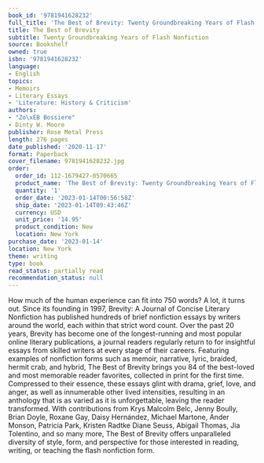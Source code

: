 ```yaml
---
book_id: '9781941628232'
full_title: 'The Best of Brevity: Twenty Groundbreaking Years of Flash Nonfiction'
title: The Best of Brevity
subtitle: Twenty Groundbreaking Years of Flash Nonfiction
source: Bookshelf
owned: true
isbn: '9781941628232'
language:
- English
topics:
- Memoirs
- Literary Essays
- 'Literature: History & Criticism'
authors:
- "Zo\xEB Bossiere"
- Dinty W. Moore
publisher: Rose Metal Press
length: 276 pages
date_published: '2020-11-17'
format: Paperback
cover_filename: 9781941628232.jpg
order:
  order_id: 112-1679427-0570665
  product_name: 'The Best of Brevity: Twenty Groundbreaking Years of Flash Nonfiction'
  quantity: '1'
  order_date: '2023-01-14T00:56:58Z'
  ship_date: '2023-01-14T09:43:46Z'
  currency: USD
  unit_price: '14.95'
  product_condition: New
  location: New York
purchase_date: '2023-01-14'
location: New York
theme: writing
type: book
read_status: partially read
recommendation_status: null
---
```

How much of the human experience can fit into 750 words? A lot, it turns out. Since its founding in 1997, Brevity: A Journal of Concise Literary Nonfiction has published hundreds of brief nonfiction essays by writers around the world, each within that strict word count. Over the past 20 years, Brevity has become one of the longest-running and most popular online literary publications, a journal readers regularly return to for insightful essays from skilled writers at every stage of their careers. Featuring examples of nonfiction forms such as memoir, narrative, lyric, braided, hermit crab, and hybrid, The Best of Brevity brings you 84 of the best-loved and most memorable reader favorites, collected in print for the first time. Compressed to their essence, these essays glint with drama, grief, love, and anger, as well as innumerable other lived intensities, resulting in an anthology that is as varied as it is unforgettable, leaving the reader transformed.
With contributions from Krys Malcolm Belc, Jenny Boully, Brian Doyle, Roxane Gay, Daisy Hernández, Michael Martone, Ander Monson, Patricia Park, Kristen Radtke Diane Seuss, Abigail Thomas, Jia Tolentino, and so many more, The Best of Brevity offers unparalleled diversity of style, form, and perspective for those interested in reading, writing, or teaching the flash nonfiction form.
